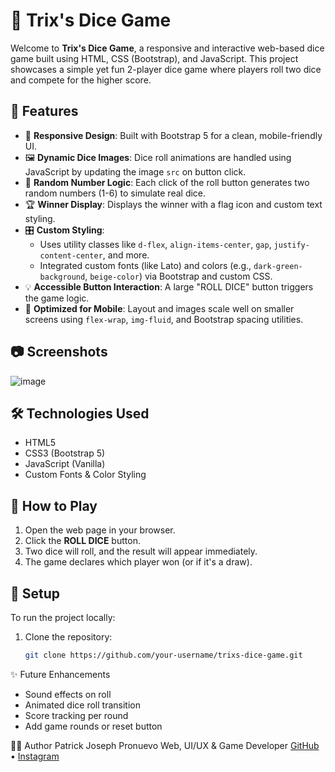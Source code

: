 # 🎲 Trix's Dice Game

Welcome to **Trix's Dice Game**, a responsive and interactive web-based dice game built using HTML, CSS (Bootstrap), and JavaScript. This project showcases a simple yet fun 2-player dice game where players roll two dice and compete for the higher score.

## 🚀 Features

- 🎨 **Responsive Design**: Built with Bootstrap 5 for a clean, mobile-friendly UI.
- 🖼️ **Dynamic Dice Images**: Dice roll animations are handled using JavaScript by updating the image `src` on button click.
- 🧮 **Random Number Logic**: Each click of the roll button generates two random numbers (1-6) to simulate real dice.
- 🏆 **Winner Display**: Displays the winner with a flag icon and custom text styling.
- 🎛️ **Custom Styling**:
  - Uses utility classes like `d-flex`, `align-items-center`, `gap`, `justify-content-center`, and more.
  - Integrated custom fonts (like Lato) and colors (e.g., `dark-green-background`, `beige-color`) via Bootstrap and custom CSS.
- 💡 **Accessible Button Interaction**: A large "ROLL DICE" button triggers the game logic.
- 📱 **Optimized for Mobile**: Layout and images scale well on smaller screens using `flex-wrap`, `img-fluid`, and Bootstrap spacing utilities.

## 📷 Screenshots

![image](https://github.com/user-attachments/assets/9dddd3dc-d87d-4bcf-9574-51e65ddf8509)

## 🛠️ Technologies Used

- HTML5
- CSS3 (Bootstrap 5)
- JavaScript (Vanilla)
- Custom Fonts & Color Styling

## 🧩 How to Play

1. Open the web page in your browser.
2. Click the **ROLL DICE** button.
3. Two dice will roll, and the result will appear immediately.
4. The game declares which player won (or if it's a draw).

## 🔧 Setup

To run the project locally:

1. Clone the repository:
   ```bash
   git clone https://github.com/your-username/trixs-dice-game.git

✨ Future Enhancements
- Sound effects on roll
- Animated dice roll transition
- Score tracking per round
- Add game rounds or reset button

🧑‍💻 Author
Patrick Joseph Pronuevo
Web, UI/UX & Game Developer
[GitHub](https://github.com/3xjoseph) • [Instagram](https://instagram.com/3x.joseph)
